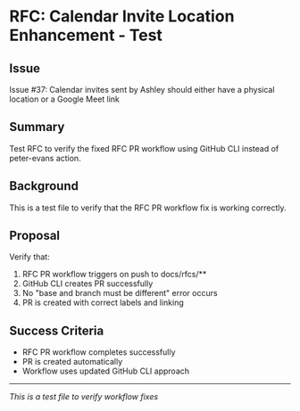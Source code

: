 # RFC: Calendar Invite Location Enhancement - Test

## Issue
Issue #37: Calendar invites sent by Ashley should either have a physical location or a Google Meet link

## Summary
Test RFC to verify the fixed RFC PR workflow using GitHub CLI instead of peter-evans action.

## Background
This is a test file to verify that the RFC PR workflow fix is working correctly.

## Proposal
Verify that:
1. RFC PR workflow triggers on push to docs/rfcs/**
2. GitHub CLI creates PR successfully 
3. No "base and branch must be different" error occurs
4. PR is created with correct labels and linking

## Success Criteria
- RFC PR workflow completes successfully
- PR is created automatically
- Workflow uses updated GitHub CLI approach

---
*This is a test file to verify workflow fixes*